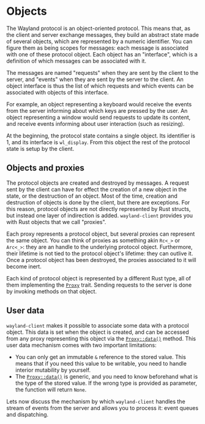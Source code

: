 # Objects

The Wayland protocol is an object-oriented protocol. This means that, as the client and
server exchange messages, they build an abstract state made of several objects, which
are represented by a numeric identifier. You can figure them as being scopes for messages:
each message is associated with one of these protocol object. Each object has an "interface",
which is a definition of which messages can be associated with it.

The messages are named "requests" when they are sent by the client to the server, and "events"
when they are sent by the server to the client. An object interface is thus the list of which
requests and which events can be associated with objects of this interface.

For example, an object representing a keyboard would receive the events from the server informing
about which keys are pressed by the user. An object representing a window would send requests
to update its content, and receive events informing about user interaction (such as resizing).

At the beginning, the protocol state contains a single object. Its identifier is 1, and its
interface is `wl_display`. From this object the rest of the protocol state is setup by
the client.

## Objects and proxies

The protocol objects are created and destroyed by messages. A request sent by the client can
have for effect the creation of a new object in the state, or the destruction of an object.
Most of the time, creation and destruction of objects is done by the client, but there are
exceptions. For this reason, protocol objects are not directly represented by Rust structs,
but instead one layer of indirection is added. `wayland-client` provides you with Rust objects
that we call "proxies".

Each proxy represents a protocol object, but several proxies can represent the same object. You
can think of proxies as something akin `Rc<_>` or `Arc<_>`: they are an handle to the underlying
protocol object. Furthermore, their lifetime is not tied to the protocol object's lifetime: they
can outlive it. Once a protocol object has been destroyed, the proxies associated to it will
become inert.

Each kind of protocol object is represented by a different Rust type, all of them implementing the
[`Proxy`] trait. Sending requests to the server is done by invoking methods on that object.

## User data

`wayland-client` makes it possible to associate some data with a protocol object. This data is set
when the object is created, and can be accessed from any proxy representing this object via the
[`Proxy::data()`] method. This user data mechanism comes with two important limitations:

- You can only get an immutable `&` reference to the stored value. This means that if you need this
  value to be writable, you need to handle interior mutability by yourself.
- The [`Proxy::data()`] is generic, and you need to know beforehand what is the type of the stored
  value. If the wrong type is provided as parameter, the function will return `None`.

Lets now discuss the mechanism by which `wayland-client` handles the stream of events from the server
and allows you to process it: event queues and dispatching.

[`Proxy`]: https://docs.rs/wayland-client/latest/wayland_client/trait.Proxy.html
[`Proxy::data()`]: https://docs.rs/wayland-client/latest/wayland_client/trait.Proxy.html#tymethod.data

